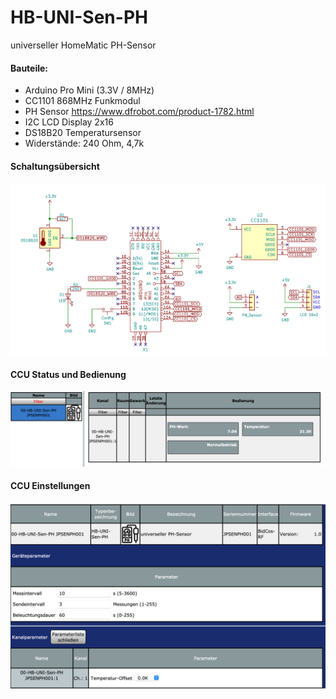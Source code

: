 # HB-UNI-Sen-PH

universeller HomeMatic PH-Sensor

#### Bauteile:

- Arduino Pro Mini (3.3V / 8MHz)
- CC1101 868MHz Funkmodul 
- PH Sensor https://www.dfrobot.com/product-1782.html
- I2C LCD Display 2x16 
- DS18B20 Temperatursensor
- Widerstände: 240 Ohm, 4,7k

#### Schaltungsübersicht

![schematics](Images/schematics.png)


#### CCU Status und Bedienung

![bedienung](Images/ccu_bedienung.png)


#### CCU Einstellungen

![einstellungen](Images/ccu_einstellungen.png)
